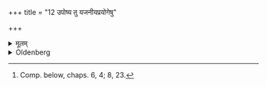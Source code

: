 +++
title = "12 उपोष्य तु यजनीयप्रयोगेषु"

+++

<details><summary>मूलम्</summary>

उपोष्य तु यजनीयप्रयोगेषु १२
</details>

<details><summary>Oldenberg</summary>

12. [^6]  He should (simply) fast, however, before such ceremonies as are performed on sacrificial days (i.e. on the first day of the fortnight).


[^6]:  Comp. below, chaps. 6, 4; 8, 23.
</details>
